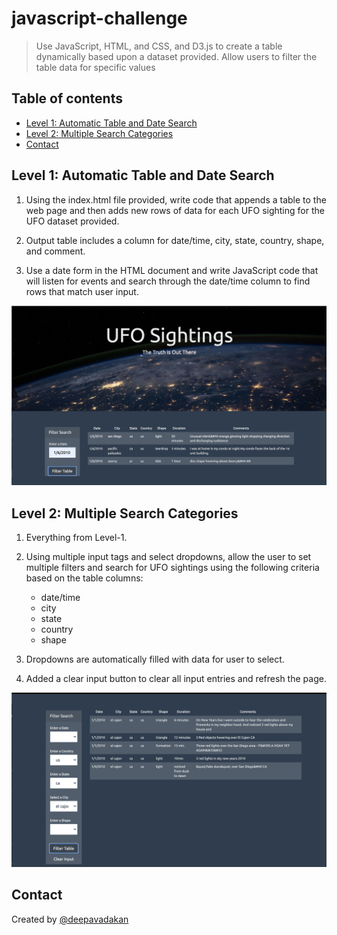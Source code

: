# javascript-challenge

> Use JavaScript, HTML, and CSS, and D3.js to create a table dynamically based upon a dataset provided. Allow users to filter the table data for specific values

## Table of contents
* [Level 1: Automatic Table and Date Search](#Level-1)
* [Level 2: Multiple Search Categories](#Level-2)
* [Contact](#Contact)


## Level 1: Automatic Table and Date Search

1. Using the index.html file provided, write code that appends a table to the web page and then adds new rows of data for each UFO sighting for the UFO dataset provided.

2. Output table includes a column for date/time, city, state, country, shape, and comment.

3. Use a date form in the HTML document and write JavaScript code that will listen for events and search through the date/time column to find rows that match user input.

![ufo-level-1](UFO-level-1/static/images/ufo-level-1.png)

## Level 2: Multiple Search Categories

1. Everything from Level-1.

2. Using multiple input tags and select dropdowns, allow the user to set multiple filters and search for UFO sightings using the following criteria based on the table columns:

    * date/time
    * city
    * state
    * country
    * shape

3. Dropdowns are automatically filled with data for user to select.

4. Added a clear input button to clear all input entries and refresh the page.

![ufo-level-2](UFO-level-2/static/images/ufo-level-2.png)

## Contact
Created by [@deepavadakan](https://github.com/)